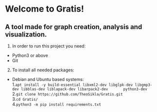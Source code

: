 # Welcome to Gratis!

## A tool made for graph creation, analysis and visualization.


1. In order to run this project you need:
 * Python3 or above
 * Git

2. To install all needed packages:
 - Debian and Ubuntu based systems:  
  1.`apt install -y build-essential libxml2-dev libglpk-dev libgmp3-dev libblas-dev liblapack-dev libarpack2-dev       python3-dev`  
  2.`git clone https://github.com/TheoSikla/Gratis.git`  
  3.`cd Gratis/`  
  4.`python3 -m pip install requirements.txt`
